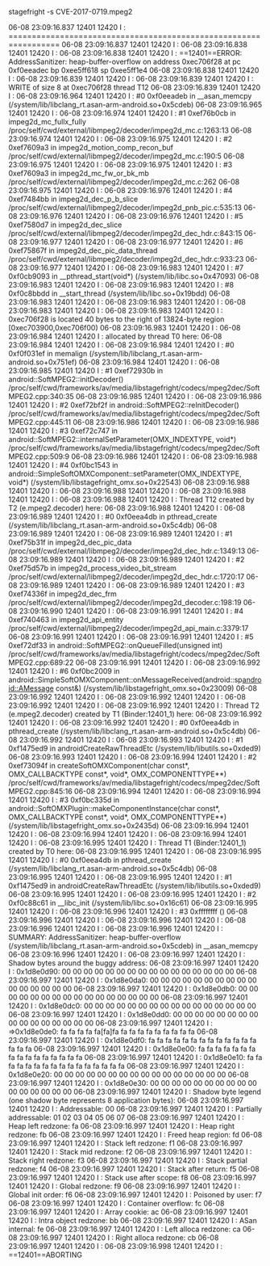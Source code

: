 stagefright -s CVE-2017-0719.mpeg2

06-08 23:09:16.837 12401 12420 I         : =================================================================
06-08 23:09:16.837 12401 12420 I         :
06-08 23:09:16.838 12401 12420 I         :
06-08 23:09:16.838 12401 12420 I         : ==12401==ERROR: AddressSanitizer: heap-buffer-overflow on address 0xec706f28 at pc 0xf0eeadec bp 0xee5ff618 sp 0xee5ff1e4
06-08 23:09:16.838 12401 12420 I         :
06-08 23:09:16.839 12401 12420 I         :
06-08 23:09:16.839 12401 12420 I         : WRITE of size 8 at 0xec706f28 thread T12
06-08 23:09:16.839 12401 12420 I         :
06-08 23:09:16.964 12401 12420 I         :     #0 0xf0eeadeb in __asan_memcpy (/system/lib/libclang_rt.asan-arm-android.so+0x5cdeb)
06-08 23:09:16.965 12401 12420 I         :
06-08 23:09:16.974 12401 12420 I         :     #1 0xef76b0cb in impeg2d_mc_fullx_fully /proc/self/cwd/external/libmpeg2/decoder/impeg2d_mc.c:1263:13
06-08 23:09:16.974 12401 12420 I         :
06-08 23:09:16.975 12401 12420 I         :     #2 0xef7609a3 in impeg2d_motion_comp_recon_buf /proc/self/cwd/external/libmpeg2/decoder/impeg2d_mc.c:190:5
06-08 23:09:16.975 12401 12420 I         :
06-08 23:09:16.975 12401 12420 I         :     #3 0xef7609a3 in impeg2d_mc_fw_or_bk_mb /proc/self/cwd/external/libmpeg2/decoder/impeg2d_mc.c:262
06-08 23:09:16.975 12401 12420 I         :
06-08 23:09:16.976 12401 12420 I         :     #4 0xef7484bb in impeg2d_dec_p_b_slice /proc/self/cwd/external/libmpeg2/decoder/impeg2d_pnb_pic.c:535:13
06-08 23:09:16.976 12401 12420 I         :
06-08 23:09:16.976 12401 12420 I         :     #5 0xef7580d7 in impeg2d_dec_slice /proc/self/cwd/external/libmpeg2/decoder/impeg2d_dec_hdr.c:843:15
06-08 23:09:16.977 12401 12420 I         :
06-08 23:09:16.977 12401 12420 I         :     #6 0xef75867f in impeg2d_dec_pic_data_thread /proc/self/cwd/external/libmpeg2/decoder/impeg2d_dec_hdr.c:933:23
06-08 23:09:16.977 12401 12420 I         :
06-08 23:09:16.983 12401 12420 I         :     #7 0xf0cb9093 in __pthread_start(void*) (/system/lib/libc.so+0x47093)
06-08 23:09:16.983 12401 12420 I         :
06-08 23:09:16.983 12401 12420 I         :     #8 0xf0c8bbdd in __start_thread (/system/lib/libc.so+0x19bdd)
06-08 23:09:16.983 12401 12420 I         :
06-08 23:09:16.983 12401 12420 I         :
06-08 23:09:16.983 12401 12420 I         :
06-08 23:09:16.983 12401 12420 I         : 0xec706f28 is located 40 bytes to the right of 13824-byte region [0xec703900,0xec706f00)
06-08 23:09:16.983 12401 12420 I         :
06-08 23:09:16.984 12401 12420 I         : allocated by thread T0 here:
06-08 23:09:16.984 12401 12420 I         :
06-08 23:09:16.984 12401 12420 I         :     #0 0xf0f031ef in memalign (/system/lib/libclang_rt.asan-arm-android.so+0x751ef)
06-08 23:09:16.984 12401 12420 I         :
06-08 23:09:16.985 12401 12420 I         :     #1 0xef72930b in android::SoftMPEG2::initDecoder() /proc/self/cwd/frameworks/av/media/libstagefright/codecs/mpeg2dec/SoftMPEG2.cpp:340:35
06-08 23:09:16.985 12401 12420 I         :
06-08 23:09:16.986 12401 12420 I         :     #2 0xef72bf2f in android::SoftMPEG2::reInitDecoder() /proc/self/cwd/frameworks/av/media/libstagefright/codecs/mpeg2dec/SoftMPEG2.cpp:445:11
06-08 23:09:16.986 12401 12420 I         :
06-08 23:09:16.986 12401 12420 I         :     #3 0xef72c747 in android::SoftMPEG2::internalSetParameter(OMX_INDEXTYPE, void*) /proc/self/cwd/frameworks/av/media/libstagefright/codecs/mpeg2dec/SoftMPEG2.cpp:509:9
06-08 23:09:16.986 12401 12420 I         :
06-08 23:09:16.988 12401 12420 I         :     #4 0xf0bc1543 in android::SimpleSoftOMXComponent::setParameter(OMX_INDEXTYPE, void*) (/system/lib/libstagefright_omx.so+0x22543)
06-08 23:09:16.988 12401 12420 I         :
06-08 23:09:16.988 12401 12420 I         :
06-08 23:09:16.988 12401 12420 I         :
06-08 23:09:16.988 12401 12420 I         : Thread T12 created by T2 (e.mpeg2.decoder) here:
06-08 23:09:16.988 12401 12420 I         :
06-08 23:09:16.989 12401 12420 I         :     #0 0xf0eea4db in pthread_create (/system/lib/libclang_rt.asan-arm-android.so+0x5c4db)
06-08 23:09:16.989 12401 12420 I         :
06-08 23:09:16.989 12401 12420 I         :     #1 0xef75b31f in impeg2d_dec_pic_data /proc/self/cwd/external/libmpeg2/decoder/impeg2d_dec_hdr.c:1349:13
06-08 23:09:16.989 12401 12420 I         :
06-08 23:09:16.989 12401 12420 I         :     #2 0xef75d57b in impeg2d_process_video_bit_stream /proc/self/cwd/external/libmpeg2/decoder/impeg2d_dec_hdr.c:1720:17
06-08 23:09:16.989 12401 12420 I         :
06-08 23:09:16.989 12401 12420 I         :     #3 0xef74336f in impeg2d_dec_frm /proc/self/cwd/external/libmpeg2/decoder/impeg2d_decoder.c:198:19
06-08 23:09:16.990 12401 12420 I         :
06-08 23:09:16.991 12401 12420 I         :     #4 0xef740463 in impeg2d_api_entity /proc/self/cwd/external/libmpeg2/decoder/impeg2d_api_main.c:3379:17
06-08 23:09:16.991 12401 12420 I         :
06-08 23:09:16.991 12401 12420 I         :     #5 0xef72df33 in android::SoftMPEG2::onQueueFilled(unsigned int) /proc/self/cwd/frameworks/av/media/libstagefright/codecs/mpeg2dec/SoftMPEG2.cpp:689:22
06-08 23:09:16.991 12401 12420 I         :
06-08 23:09:16.992 12401 12420 I         :     #6 0xf0bc2009 in android::SimpleSoftOMXComponent::onMessageReceived(android::sp<android::AMessage> const&) (/system/lib/libstagefright_omx.so+0x23009)
06-08 23:09:16.992 12401 12420 I         :
06-08 23:09:16.992 12401 12420 I         :
06-08 23:09:16.992 12401 12420 I         :
06-08 23:09:16.992 12401 12420 I         : Thread T2 (e.mpeg2.decoder) created by T1 (Binder:12401_1) here:
06-08 23:09:16.992 12401 12420 I         :
06-08 23:09:16.992 12401 12420 I         :     #0 0xf0eea4db in pthread_create (/system/lib/libclang_rt.asan-arm-android.so+0x5c4db)
06-08 23:09:16.992 12401 12420 I         :
06-08 23:09:16.993 12401 12420 I         :     #1 0xf1475ed9 in androidCreateRawThreadEtc (/system/lib/libutils.so+0xded9)
06-08 23:09:16.993 12401 12420 I         :
06-08 23:09:16.994 12401 12420 I         :     #2 0xef73094f in createSoftOMXComponent(char const*, OMX_CALLBACKTYPE const*, void*, OMX_COMPONENTTYPE**) /proc/self/cwd/frameworks/av/media/libstagefright/codecs/mpeg2dec/SoftMPEG2.cpp:845:16
06-08 23:09:16.994 12401 12420 I         :
06-08 23:09:16.994 12401 12420 I         :     #3 0xf0bc335d in android::SoftOMXPlugin::makeComponentInstance(char const*, OMX_CALLBACKTYPE const*, void*, OMX_COMPONENTTYPE**) (/system/lib/libstagefright_omx.so+0x2435d)
06-08 23:09:16.994 12401 12420 I         :
06-08 23:09:16.994 12401 12420 I         :
06-08 23:09:16.994 12401 12420 I         :
06-08 23:09:16.995 12401 12420 I         : Thread T1 (Binder:12401_1) created by T0 here:
06-08 23:09:16.995 12401 12420 I         :
06-08 23:09:16.995 12401 12420 I         :     #0 0xf0eea4db in pthread_create (/system/lib/libclang_rt.asan-arm-android.so+0x5c4db)
06-08 23:09:16.995 12401 12420 I         :
06-08 23:09:16.995 12401 12420 I         :     #1 0xf1475ed9 in androidCreateRawThreadEtc (/system/lib/libutils.so+0xded9)
06-08 23:09:16.995 12401 12420 I         :
06-08 23:09:16.995 12401 12420 I         :     #2 0xf0c88c61 in __libc_init (/system/lib/libc.so+0x16c61)
06-08 23:09:16.995 12401 12420 I         :
06-08 23:09:16.996 12401 12420 I         :     #3 0xffffffff  (<unknown module>)
06-08 23:09:16.996 12401 12420 I         :
06-08 23:09:16.996 12401 12420 I         :
06-08 23:09:16.996 12401 12420 I         :
06-08 23:09:16.996 12401 12420 I         : SUMMARY: AddressSanitizer: heap-buffer-overflow (/system/lib/libclang_rt.asan-arm-android.so+0x5cdeb) in __asan_memcpy
06-08 23:09:16.996 12401 12420 I         :
06-08 23:09:16.997 12401 12420 I         : Shadow bytes around the buggy address:
06-08 23:09:16.997 12401 12420 I         :   0x1d8e0d90: 00 00 00 00 00 00 00 00 00 00 00 00 00 00 00 00
06-08 23:09:16.997 12401 12420 I         :   0x1d8e0da0: 00 00 00 00 00 00 00 00 00 00 00 00 00 00 00 00
06-08 23:09:16.997 12401 12420 I         :   0x1d8e0db0: 00 00 00 00 00 00 00 00 00 00 00 00 00 00 00 00
06-08 23:09:16.997 12401 12420 I         :   0x1d8e0dc0: 00 00 00 00 00 00 00 00 00 00 00 00 00 00 00 00
06-08 23:09:16.997 12401 12420 I         :   0x1d8e0dd0: 00 00 00 00 00 00 00 00 00 00 00 00 00 00 00 00
06-08 23:09:16.997 12401 12420 I         : =>0x1d8e0de0: fa fa fa fa fa[fa]fa fa fa fa fa fa fa fa fa fa
06-08 23:09:16.997 12401 12420 I         :   0x1d8e0df0: fa fa fa fa fa fa fa fa fa fa fa fa fa fa fa fa
06-08 23:09:16.997 12401 12420 I         :   0x1d8e0e00: fa fa fa fa fa fa fa fa fa fa fa fa fa fa fa fa
06-08 23:09:16.997 12401 12420 I         :   0x1d8e0e10: fa fa fa fa fa fa fa fa fa fa fa fa fa fa fa fa
06-08 23:09:16.997 12401 12420 I         :   0x1d8e0e20: 00 00 00 00 00 00 00 00 00 00 00 00 00 00 00 00
06-08 23:09:16.997 12401 12420 I         :   0x1d8e0e30: 00 00 00 00 00 00 00 00 00 00 00 00 00 00 00 00
06-08 23:09:16.997 12401 12420 I         : Shadow byte legend (one shadow byte represents 8 application bytes):
06-08 23:09:16.997 12401 12420 I         :   Addressable:           00
06-08 23:09:16.997 12401 12420 I         :   Partially addressable: 01 02 03 04 05 06 07
06-08 23:09:16.997 12401 12420 I         :   Heap left redzone:       fa
06-08 23:09:16.997 12401 12420 I         :   Heap right redzone:      fb
06-08 23:09:16.997 12401 12420 I         :   Freed heap region:       fd
06-08 23:09:16.997 12401 12420 I         :   Stack left redzone:      f1
06-08 23:09:16.997 12401 12420 I         :   Stack mid redzone:       f2
06-08 23:09:16.997 12401 12420 I         :   Stack right redzone:     f3
06-08 23:09:16.997 12401 12420 I         :   Stack partial redzone:   f4
06-08 23:09:16.997 12401 12420 I         :   Stack after return:      f5
06-08 23:09:16.997 12401 12420 I         :   Stack use after scope:   f8
06-08 23:09:16.997 12401 12420 I         :   Global redzone:          f9
06-08 23:09:16.997 12401 12420 I         :   Global init order:       f6
06-08 23:09:16.997 12401 12420 I         :   Poisoned by user:        f7
06-08 23:09:16.997 12401 12420 I         :   Container overflow:      fc
06-08 23:09:16.997 12401 12420 I         :   Array cookie:            ac
06-08 23:09:16.997 12401 12420 I         :   Intra object redzone:    bb
06-08 23:09:16.997 12401 12420 I         :   ASan internal:           fe
06-08 23:09:16.997 12401 12420 I         :   Left alloca redzone:     ca
06-08 23:09:16.997 12401 12420 I         :   Right alloca redzone:    cb
06-08 23:09:16.997 12401 12420 I         :
06-08 23:09:16.998 12401 12420 I         : ==12401==ABORTING 